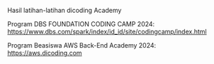 Hasil latihan-latihan dicoding Academy


Program DBS FOUNDATION CODING CAMP 2024:
https://www.dbs.com/spark/index/id_id/site/codingcamp/index.html


Program Beasiswa AWS Back-End Academy 2024:
https://aws.dicoding.com